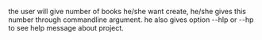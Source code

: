 the user will give number of books he/she want create, he/she gives this number through commandline argument.
he also gives option --hlp or --hp to see help message about project. 
